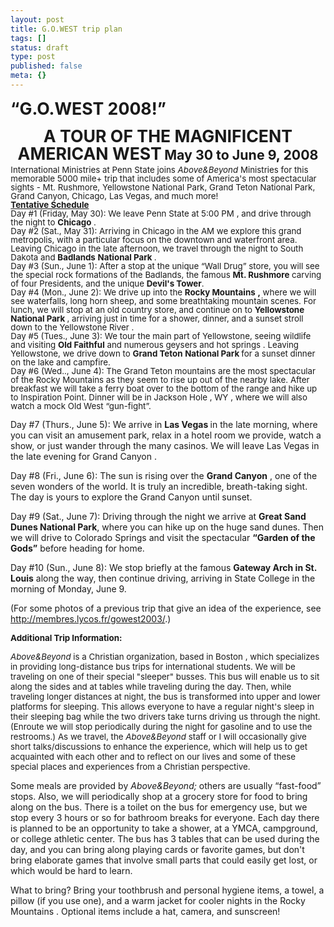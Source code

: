 ```yaml
---
layout: post
title: G.O.WEST trip plan
tags: []
status: draft
type: post
published: false
meta: {}
---
```

<strong><span style="font-size:20pt;">“G.O.WEST 2008!” </span></strong>
<p class="MsoNormal" style="line-height:200%;margin:1px .3px;" align="center"><strong><span style="font-size:20pt;">A       TOUR OF THE MAGNIFICENT AMERICAN WEST</span><span style="font-size:13.5pt;">
</span><span style="font-size:16pt;">May 30 to        June 9, 2008 </span></strong><span style="font-size:16pt;"> </span>
<p class="MsoNormal" style="line-height:100%;margin:0 .3px;" align="left"></p>
<p class="MsoNormal" style="line-height:100%;margin:0 .3px;" align="left"><span style="font-size:10pt;">International       Ministries at Penn State joins <em>Above&amp;Beyond</em> Ministries for this memorable 5000 mile+ trip that includes some of       America's most spectacular sights - Mt. Rushmore, Yellowstone National       Park, Grand Teton National Park, Grand Canyon, Chicago, Las Vegas, and       much more! </span></p>
<p class="MsoNormal" style="line-height:100%;margin:0 .3px;" align="left"><span style="font-size:10pt;"> </span></p>
<p class="MsoNormal" style="line-height:100%;margin:0 .3px;" align="left"><strong><span style="text-decoration:underline;"><span style="font-size:10pt;">Tentative       Schedule</span></span></strong><span style="font-size:10pt;"> </span></p>
<p class="MsoNormal" style="line-height:100%;margin:0 .3px;" align="left"><span style="font-size:10pt;">Day       #1 (Friday, May 30): We leave        Penn              State       at        5:00 PM       , and drive through the night to               <strong>Chicago</strong> .</span></p>
<p class="MsoNormal" style="line-height:100%;margin:0 .3px;" align="left"><span style="font-size:10pt;">Day       #2 (Sat., May 31): Arriving in               Chicago              in the AM we explore this grand metropolis, with a particular focus on the       downtown and waterfront area. Leaving        Chicago       in the late afternoon, we travel through the night to        South Dakota       and               <strong>Badlands</strong> <strong> National Park </strong> .</span></p>
<p class="MsoNormal" style="line-height:100%;margin:0 .3px;" align="left"><span style="font-size:10pt;">Day       #3 (Sun., June 1): After a stop at the unique “Wall Drug” store, you       will see the special rock formations of the Badlands, <span> </span>the       famous <strong>Mt. Rushmore</strong> carving of four Presidents, and the unique <strong>Devil's       Tower</strong>.</span></p>
<p class="MsoNormal" style="line-height:100%;margin:0 .3px;" align="left"><span style="font-size:10pt;">Day       #4 (Mon., June 2): We drive up into the        <strong>Rocky Mountains</strong> <strong>,</strong> where we will see waterfalls, long horn sheep, and some       breathtaking mountain scenes. For lunch, we will stop at an old country       store, and continue on to        <strong>Yellowstone</strong> <strong> National Park </strong>, arriving just in time for a shower, dinner, and a sunset stroll down       to the               Yellowstone              River              .</span></p>
<p class="MsoNormal" style="line-height:100%;margin:0 .3px;" align="left"><span style="font-size:10pt;">Day       #5 (Tues., June 3): We tour the main part of Yellowstone, seeing wildlife       and visiting <strong>Old Faithful</strong> and numerous geysers and               hot springs              . Leaving Yellowstone, we drive down to               <strong>Grand Teton</strong> <strong> National Park </strong> for a sunset dinner on the lake and campfire. </span></p>
<p class="MsoNormal" style="line-height:100%;margin:0 .3px;" align="left"><span style="font-size:10pt;"> </span></p>
<p class="MsoNormal" style="line-height:100%;margin:0 .3px;" align="left"><span style="font-size:10pt;">Day       #6 (Wed.., June 4): The Grand Teton mountains are the most spectacular of       the        Rocky Mountains       as they seem to rise up out of the nearby lake. After breakfast we will       take a ferry boat over to the bottom of the range and hike up to       Inspiration Point. Dinner will be in               Jackson Hole       ,        WY              , where we will also watch a mock Old West “gun-fight”. <span> </span></span></p>

Day #7 (Thurs., June 5): We arrive in <strong>Las Vegas </strong>in the late       morning, where you can visit an amusement park, relax in a hotel room we       provide, watch a show, or just wander through the many casinos. We will       leave        Las Vegas       in the late evening for        Grand Canyon       .

Day #8 (Fri., June 6): The sun is rising over the        <strong>Grand Canyon</strong> , one of the seven wonders of the world. It is truly an incredible,       breath-taking sight. The day is yours to explore the        Grand Canyon       until sunset.

Day #9 (Sat., June 7): Driving through the night we arrive at <strong>Great       Sand Dunes National Park</strong>, where you can hike up on the huge sand       dunes. Then we will drive to               Colorado Springs              and visit the spectacular <strong>“Garden of the Gods”</strong> before heading       for home.

Day #10 (Sun., June 8): We stop briefly at the famous <strong>Gateway <span>Arch in St. Louis</span></strong> along the way, then continue driving, arriving in        State College       in the morning of Monday, June 9. <span> </span>

(For some photos of a previous trip that give an idea of the experience,       see http://membres.lycos.fr/gowest2003/.)

<strong><span style="font-size:10pt;">Additional       Trip Information:</span></strong>

<strong></strong><em><span style="font-size:10pt;">Above&amp;Beyond</span></em><span style="font-size:10pt;"> is a Christian organization, based in               Boston              , which specializes in providing long-distance bus trips for international       students. We will be traveling on one of their special "sleeper"       busses. This bus will enable us to sit along the sides and at tables while       traveling during the day. Then, while traveling longer distances at night,       the bus is transformed into upper and lower platforms for sleeping. This       allows everyone to have a regular night's sleep in their sleeping bag       while the two drivers take turns driving us through the night. (Enroute we       will stop periodically during the night for gasoline and to use the       restrooms.) As we travel, the <em>Above&amp;Beyond</em> staff or I will occasionally give short       talks/discussions to enhance the experience, which will help us to get       acquainted with each other and to reflect on our lives and some of these       special places and experiences from a Christian perspective.</span>

Some meals are provided by <em>Above&amp;Beyond; </em>others are usually “fast-food” stops. Also, we will periodically       shop at a grocery store for food to bring along on the bus. There is a       toilet on the bus for emergency use, but we stop every 3 hours or so for       bathroom breaks for everyone. Each day there is planned to be an       opportunity to take a shower, at a YMCA, campground, or college athletic       center. The bus has 3 tables that can be used during the day, and you can       bring along playing cards or favorite games, but don't bring elaborate       games that involve small parts that could easily get lost, or which would       be hard to learn.

What to bring? Bring your toothbrush and personal hygiene items, a towel,       a pillow (if you use one), and a warm jacket for cooler nights in the        Rocky Mountains       . Optional items include a hat, camera, and sunscreen!
